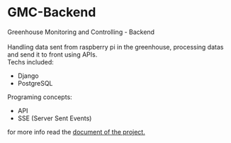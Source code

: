 # GMC-Backend
  Greenhouse Monitoring and Controlling - Backend <br><br>
  Handling data sent from raspberry pi in the greenhouse, processing datas and send it to front using APIs.<br>
  Techs included:<br> 
  - Django
  - PostgreSQL<br>
  
  Programing concepts:<br>
  - API 
  - SSE (Server Sent Events)<br>

  for more info read the <a href="https://github.com/frhadjmli/HGMC-Backend/raw/main/GMC_Doc_Jamali_Shahbaghi.pdf" target="_blank">document of the project.</a>